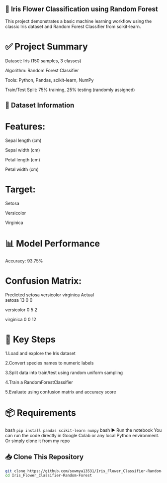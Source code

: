 ## 🌼 Iris Flower Classification using Random Forest
This project demonstrates a basic machine learning workflow using the classic Iris dataset and Random Forest Classifier from scikit-learn.

# ✅ Project Summary
Dataset: Iris (150 samples, 3 classes)

Algorithm: Random Forest Classifier

Tools: Python, Pandas, scikit-learn, NumPy

Train/Test Split: 75% training, 25% testing (randomly assigned)

## 🧪 Dataset Information
# Features:
Sepal length (cm)

Sepal width (cm)

Petal length (cm)

Petal width (cm)


# Target:
Setosa

Versicolor

Virginica



# 📊 Model Performance
Accuracy: 93.75%
# Confusion Matrix:
Predicted     setosa  versicolor  virginica
Actual                            
setosa           13           0    0

versicolor        0           5    2

virginica         0           0   12

# 📁 Key Steps
1.Load and explore the Iris dataset

2.Convert species names to numeric labels

3.Split data into train/test using random uniform sampling

4.Train a RandomForestClassifier

5.Evaluate using confusion matrix and accuracy score


# 📦 Requirements
bash
``` pip install pandas scikit-learn numpy ```
bash
▶️ Run the notebook
You can run the code directly in Google Colab or any local Python environment.
Or simply clone it from my repo
## 📥 Clone This Repository

```bash
git clone https://github.com/sowmya13531/Iris_Flower_Classifier-Random-Forest.git
cd Iris_Flower_Classifier-Random-Forest

